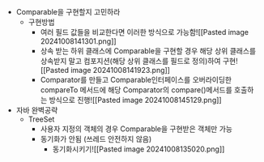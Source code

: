 - Comparable을 구현할지 고민하라
	- 구현방법
		- 여러 필드 값들을 비교한다면 이러한 방식으로 가능함![[Pasted image 20241008141301.png]]
		- 상속 받는 하위 클래스에 Comparable을 구현할 경우 해당 상위 클래스를 상속받지 말고 컴포지션(해당 상위 클래스를 필드로 정의)하여 구현![[Pasted image 20241008141923.png]]
		- Comparator를 만들고 Comparable인터페이스를 오버라이딩한 compareTo 메서드에 해당 Comparator의 compare()메서드를 호출하는 방식으로 진행![[Pasted image 20241008145129.png]]
- 자바 완벽공략
	- TreeSet
		- 사용자 지정의 객체의 경우 Comparable을 구현받은 객체만 가능
		- 동기화가 안됨 (쓰레드 안전하지 않음)
			- 동기화시키기![[Pasted image 20241008135020.png]]